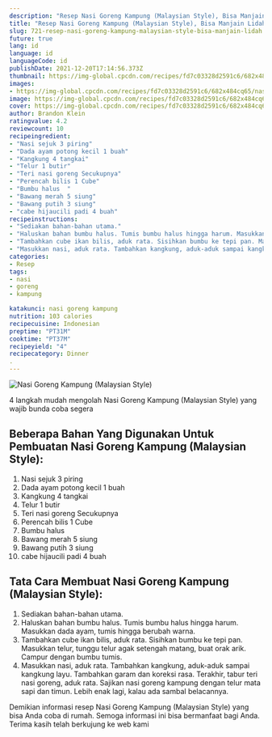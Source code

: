 ```yaml
---
description: "Resep Nasi Goreng Kampung (Malaysian Style), Bisa Manjain Lidah"
title: "Resep Nasi Goreng Kampung (Malaysian Style), Bisa Manjain Lidah"
slug: 721-resep-nasi-goreng-kampung-malaysian-style-bisa-manjain-lidah
future: true
lang: id
language: id
languageCode: id
publishDate: 2021-12-20T17:14:56.373Z 
thumbnail: https://img-global.cpcdn.com/recipes/fd7c03328d2591c6/682x484cq65/nasi-goreng-kampung-malaysian-style-foto-resep-utama.png
images:
- https://img-global.cpcdn.com/recipes/fd7c03328d2591c6/682x484cq65/nasi-goreng-kampung-malaysian-style-foto-resep-utama.png
image: https://img-global.cpcdn.com/recipes/fd7c03328d2591c6/682x484cq65/nasi-goreng-kampung-malaysian-style-foto-resep-utama.png
cover: https://img-global.cpcdn.com/recipes/fd7c03328d2591c6/682x484cq65/nasi-goreng-kampung-malaysian-style-foto-resep-utama.png
author: Brandon Klein
ratingvalue: 4.2
reviewcount: 10
recipeingredient:
- "Nasi sejuk 3 piring"
- "Dada ayam potong kecil 1 buah"
- "Kangkung 4 tangkai"
- "Telur 1 butir"
- "Teri nasi goreng Secukupnya"
- "Perencah bilis 1 Cube"
- "Bumbu halus  "
- "Bawang merah 5 siung"
- "Bawang putih 3 siung"
- "cabe hijaucili padi 4 buah"
recipeinstructions:
- "Sediakan bahan-bahan utama."
- "Haluskan bahan bumbu halus. Tumis bumbu halus hingga harum. Masukkan dada ayam, tumis hingga berubah warna."
- "Tambahkan cube ikan bilis, aduk rata. Sisihkan bumbu ke tepi pan. Masukkan telur, tunggu telur agak setengah matang, buat orak arik. Campur dengan bumbu tumis."
- "Masukkan nasi, aduk rata. Tambahkan kangkung, aduk-aduk sampai kangkung layu. Tambahkan garam dan koreksi rasa. Terakhir, tabur teri nasi goreng, aduk rata. Sajikan nasi goreng kampung dengan telur mata sapi dan timun. Lebih enak lagi, kalau ada sambal belacannya."
categories:
- Resep
tags:
- nasi
- goreng
- kampung

katakunci: nasi goreng kampung 
nutrition: 103 calories
recipecuisine: Indonesian
preptime: "PT31M"
cooktime: "PT37M"
recipeyield: "4"
recipecategory: Dinner
. 
---
```



![Nasi Goreng Kampung (Malaysian Style)](https://img-global.cpcdn.com/recipes/fd7c03328d2591c6/682x484cq65/nasi-goreng-kampung-malaysian-style-foto-resep-utama.png)

4 langkah mudah mengolah  Nasi Goreng Kampung (Malaysian Style) yang wajib bunda coba segera

<!--inarticleads1-->

## Beberapa Bahan Yang Digunakan Untuk Pembuatan Nasi Goreng Kampung (Malaysian Style):

1. Nasi sejuk 3 piring
1. Dada ayam potong kecil 1 buah
1. Kangkung 4 tangkai
1. Telur 1 butir
1. Teri nasi goreng Secukupnya
1. Perencah bilis 1 Cube
1. Bumbu halus  
1. Bawang merah 5 siung
1. Bawang putih 3 siung
1. cabe hijaucili padi 4 buah



<!--inarticleads2-->

## Tata Cara Membuat Nasi Goreng Kampung (Malaysian Style):

1. Sediakan bahan-bahan utama.
1. Haluskan bahan bumbu halus. Tumis bumbu halus hingga harum. Masukkan dada ayam, tumis hingga berubah warna.
1. Tambahkan cube ikan bilis, aduk rata. Sisihkan bumbu ke tepi pan. Masukkan telur, tunggu telur agak setengah matang, buat orak arik. Campur dengan bumbu tumis.
1. Masukkan nasi, aduk rata. Tambahkan kangkung, aduk-aduk sampai kangkung layu. Tambahkan garam dan koreksi rasa. Terakhir, tabur teri nasi goreng, aduk rata. Sajikan nasi goreng kampung dengan telur mata sapi dan timun. Lebih enak lagi, kalau ada sambal belacannya.




Demikian informasi  resep Nasi Goreng Kampung (Malaysian Style)   yang bisa Anda coba di rumah. Semoga informasi ini bisa bermanfaat bagi Anda. Terima kasih telah berkujung ke web kami
